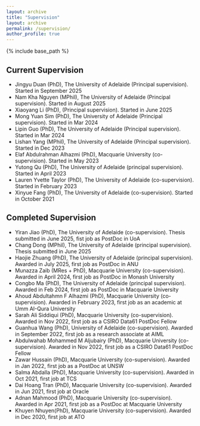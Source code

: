 ```yaml
---
layout: archive
title: "Supervision"
layout: archive
permalink: /supervision/
author_profile: true
---
```


{% include base_path %}


## Current Supervision
- Jingyu Duan (PhD), The University of Adelaide (Principal supervision). Started in September 2025
- Nam Kha Nguyen (MPhil), The University of Adelaide (Principal supervision). Started in August 2025
- Xiaoyang Li (PhD), (Principal supervision). Started in June 2025 
- Mong Yuan Sim (PhD), The University of Adelaide (Principal supervision). Started in Mar 2024
- Lipin Guo (PhD), The University of Adelaide (Principal supervision). Started in Mar 2024
- Lishan Yang (MPhil), The University of Adelaide (Principal supervision). Started in Dec 2023
- Elaf Abdulrahman Alhazmi (PhD), Macquarie University (co-supervision). Started in May 2023
- Yutong Qu (PhD), The University of Adelaide (principal supervision). Started in April 2023
- Lauren Yvette Taylor (PhD), The University of Adelaide (co-supervision). Started in February 2023
- Xinyue Fang (PhD), The University of Adelaide (co-supervision). Started in October 2021

## Completed Supervision
- Yiran Jiao (PhD), The University of Adelaide (co-supervision). Thesis submitted in June 2025, fist job as PostDoc in UoA
- Chang Dong (MPhil), The University of Adelaide (principal supervision). Thesis submitted in June 2025
- Haojie Zhuang (PhD), The University of Adelaide (principal supervision). Awarded in July 2025, first job as PostDoc in ANU
- Munazza Zaib (MRes + PhD), Macquarie University (co-supervision). Awarded in April 2024, first job as PostDoc in Monash University
- Congbo Ma (PhD), The University of Adelaide (principal supervision). Awarded in Feb 2024, first job as PostDoc in Macquarie University
-  Ahoud Abdultahmn F Alhazmi (PhD), Macquarie University (co-supervision). Awarded in February 2023, first job as an academic at Umm AI-Qura University
- Sarah Ali Siddiqui (PhD), Macquarie University (co-supervision). Awarded in Nov 2022, first job as a CSIRO Data61 PostDoc Fellow
- Guanhua Wang (PhD), University of Adelaide (co-supervision). Awarded in September 2022, first job as a research associate at AIML  
- Abdulwahab Mohammed M Aljubairy (PhD), Macquarie University (co-supervision). Awarded in Nov 2022, first job as a CSIRO Data61 PostDoc Fellow
- Zawar Hussain (PhD), Macquarie University (co-supervision). Awarded in Jan 2022, first job as a PostDoc at UNSW
- Salma Abdalla (PhD), Macquarie University (co-supervision). Awarded in Oct 2021, first job at TCS
- Dai Hoang Tran (PhD), Macquarie University (co-supervision). Awarded in Jun 2021, first job at Oracle
- Adnan Mahmood (PhD), Macquarie University (co-supervision). Awarded in Apr 2021, first job as a PostDoc at Macquarie University
- Khuyen Nhuyen(PhD), Macquarie University (co-supervision). Awarded in Dec 2020, first job at ATO
